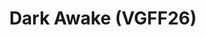 ---
title: "Dark Awake (VGFF26)"
permalink: /events/vgff26/da
game: "DA"
game_name: "Dark Awake"
event: "Vortex Gallery x Frosty Faustings XVIII"
layout: vgff26/game
---